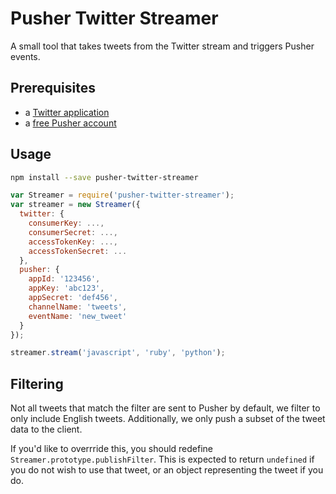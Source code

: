 # Pusher Twitter Streamer

A small tool that takes tweets from the Twitter stream and triggers Pusher events.

## Prerequisites

- a [Twitter application](https://apps.twitter.com/) 
- a [free Pusher account](https://www.pusher.com/signup)

## Usage

```bash
npm install --save pusher-twitter-streamer
```

```js
var Streamer = require('pusher-twitter-streamer');
var streamer = new Streamer({
  twitter: {
    consumerKey: ...,
    consumerSecret: ...,
    accessTokenKey: ...,
    accessTokenSecret: ...
  },
  pusher: {
    appId: '123456',
    appKey: 'abc123',
    appSecret: 'def456',
    channelName: 'tweets',
    eventName: 'new_tweet'
  }
});

streamer.stream('javascript', 'ruby', 'python');
```

## Filtering

Not all tweets that match the filter are sent to Pusher by default, we filter to only include English tweets. Additionally, we only push a subset of the tweet data to the client.

If you'd like to overrride this, you should redefine `Streamer.prototype.publishFilter`. This is expected to return `undefined` if you do not wish to use that tweet, or an object representing the tweet if you do.
